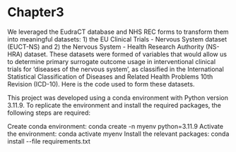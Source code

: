 # Chapter3
We leveraged the EudraCT database and NHS REC forms to transform them into meaningful datasets: 1) the EU Clinical Trials - Nervous System dataset (EUCT-NS) and 2) the Nervous System - Health Research Authority (NS-HRA) dataset. These datasets were formed of variables that would allow us to determine primary surrogate outcome usage in interventional clinical trials for ‘diseases of the nervous system’, as classified in the International Statistical Classification of Diseases and Related Health Problems 10th Revision (ICD-10).
Here is the code used to form these datasets.


This project was developed using a conda environment with Python version 3.11.9. To replicate the environment and install the required packages, the following steps are required:

Create conda environment: conda create -n myenv python=3.11.9
Activate the environment: conda activate myenv
Install the relevant packages: conda install --file requirements.txt
